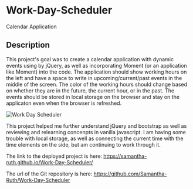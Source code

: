 # Work-Day-Scheduler
Calendar Application

## Description

This project's goal was to create a calendar application with dynamic events using by jQuery, as well as incorporating Moment (or an application like Moment) into the code. The application should show working hours on the left and have a space to write in upcoming/current/past events in the middle of the screen. The color of the working hours should change based on whether they are in the future, the current hour, or in the past. The events should be stored in local storage on the browser and stay on the applicaton even when the browser is refreshed. 


![Work Day Scheduler](https://user-images.githubusercontent.com/64170123/169709800-6cdd283c-9c23-4593-a3e0-94ded77134c5.jpg)



This project helped me further understand jQuery and bootstrap as well as reviewing and relearning concenpts in vanilla javascript.  I am having some trouble with local storage, as well as connecting the current time with the time elements on the side,  but am continuing to work through it. 


The link to the deployed project is here: https://samantha-ruth.github.io/Work-Day-Scheduler/

The url of the Git repository is here: https://github.com/Samantha-Ruth/Work-Day-Scheduler


